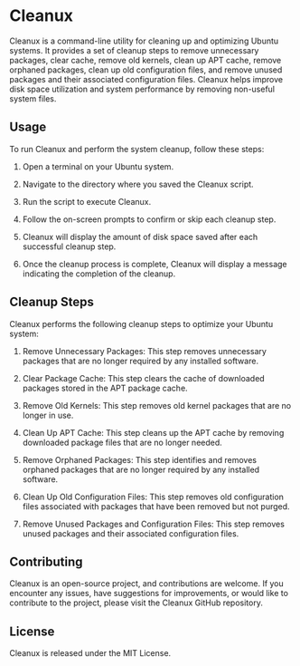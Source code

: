 # Cleanux

Cleanux is a command-line utility for cleaning up and optimizing Ubuntu systems. It provides a set of cleanup steps to remove unnecessary packages, clear cache, remove old kernels, clean up APT cache, remove orphaned packages, clean up old configuration files, and remove unused packages and their associated configuration files. Cleanux helps improve disk space utilization and system performance by removing non-useful system files.

## Usage

To run Cleanux and perform the system cleanup, follow these steps:

1. Open a terminal on your Ubuntu system.

2. Navigate to the directory where you saved the Cleanux script.

3. Run the script to execute Cleanux.

4. Follow the on-screen prompts to confirm or skip each cleanup step.

5. Cleanux will display the amount of disk space saved after each successful cleanup step.

6. Once the cleanup process is complete, Cleanux will display a message indicating the completion of the cleanup.

## Cleanup Steps

Cleanux performs the following cleanup steps to optimize your Ubuntu system:

1. Remove Unnecessary Packages: This step removes unnecessary packages that are no longer required by any installed software.

2. Clear Package Cache: This step clears the cache of downloaded packages stored in the APT package cache.

3. Remove Old Kernels: This step removes old kernel packages that are no longer in use.

4. Clean Up APT Cache: This step cleans up the APT cache by removing downloaded package files that are no longer needed.

5. Remove Orphaned Packages: This step identifies and removes orphaned packages that are no longer required by any installed software.

6. Clean Up Old Configuration Files: This step removes old configuration files associated with packages that have been removed but not purged.

7. Remove Unused Packages and Configuration Files: This step removes unused packages and their associated configuration files.

## Contributing

Cleanux is an open-source project, and contributions are welcome. If you encounter any issues, have suggestions for improvements, or would like to contribute to the project, please visit the Cleanux GitHub repository.

## License

Cleanux is released under the MIT License.
